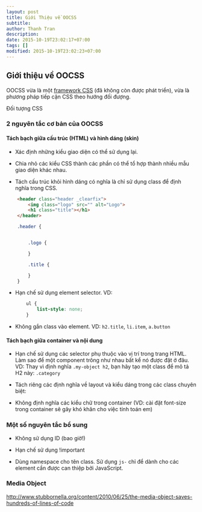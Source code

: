 ```yaml
---
layout: post
title: Giới Thiệu về OOCSS
subtitle:
author: Thanh Tran
description:
date: 2015-10-19T23:02:17+07:00
tags: []
modified: 2015-10-19T23:02:23+07:00
---
```












## Giới thiệu về OOCSS

OOCSS vừa là một [framework CSS](link?) (đã không còn được phát triển), vừa là phương pháp tiếp cận CSS theo hướng đối đượng.

Đối tượng CSS













### 2 nguyên tắc cơ bản của OOCSS



#### Tách bạch giữa cấu trúc (HTML) và hình dáng (skin)

- Xác định những kiểu giao diện có thể sử dụng lại.











- Chia nhỏ các kiểu CSS thành các phần có thể tổ hợp thành nhiều mẫu giao diện khác nhau.










- Tách cấu trúc khỏi hình dáng có nghĩa là chỉ sử dụng class để định nghĩa trong CSS.

```html
    <header class="header _clearfix">
        <img class="logo" src="" alt="Logo">
        <h1 class="title"></h1>
    </header>
```

```css
    .header {


        .logo {

        }

        .title {

        }
    }


```











- Hạn chế sử dụng element selector. VD:
    ```css
        ul {
            list-style: none;
        }
    ```












- Không gắn class vào element. VD: `h2.title`, `li.item`, `a.button`












#### Tách bạch giữa container và nội dung

- Hạn chế sử dụng các selector phụ thuộc vào vị trí trong trang HTML. Làm sao để một component trông như nhau bất kể nó được đặt ở đâu.
    VD: Thay vì định nghĩa `.my-object h2`, bạn hãy tạo một class để mô tả H2 này: `.category`











- Tách riêng các định nghĩa về layout và kiểu dáng trong các class chuyên biệt:











- Không định nghĩa các kiểu chữ trong container (VD: cài đặt font-size trong container sẽ gây khó khăn cho việc tính toán em)










### Một số nguyên tắc bổ sung

- Không sử dụng ID (bao giờ!)
- Hạn chế sử dụng !important

- Dùng namespace cho tên class. Sử dụng `js-` chỉ để dành cho các element cần được can thiệp bởi JavaScript.












### Media Object

http://www.stubbornella.org/content/2010/06/25/the-media-object-saves-hundreds-of-lines-of-code



